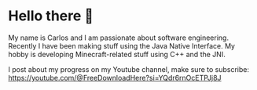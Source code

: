# Hello there 👋

My name is Carlos and I am passionate about software engineering.
Recently I have been making stuff using the Java Native Interface.
My hobby is developing Minecraft-related stuff using C++ and the JNI.

I post about my progress on my Youtube channel, make sure to subscribe:
https://youtube.com/@FreeDownloadHere?si=YQdr6rnOcETPJj8J
